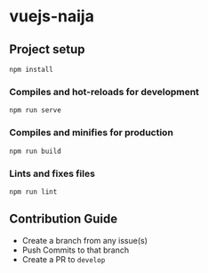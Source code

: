 # vuejs-naija

## Project setup
```
npm install
```

### Compiles and hot-reloads for development
```
npm run serve
```

### Compiles and minifies for production
```
npm run build
```

### Lints and fixes files
```
npm run lint
```


## Contribution Guide
- Create a branch from any issue(s)
- Push Commits to that branch
- Create a PR to `develop`
